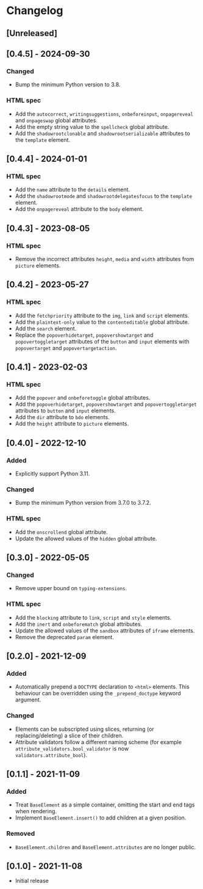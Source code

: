 # Changelog

## [Unreleased]

## [0.4.5] - 2024-09-30
### Changed
- Bump the minimum Python version to 3.8.

### HTML spec
- Add the `autocorrect`, `writingsuggestions`, `onbeforeinput`, `onpagereveal` and
`onpageswap` global attributes.
- Add the empty string value to the `spellcheck` global attribute.
- Add the `shadowrootclonable` and `shadowrootserializable` attributes to the `template`
element.

## [0.4.4] - 2024-01-01
### HTML spec
- Add the `name` attribute to the `details` element.
- Add the `shadowrootmode` and `shadowrootdelegatesfocus` to the `template` element.
- Add the `onpagereveal` attribute to the `body` element.

## [0.4.3] - 2023-08-05
### HTML spec
- Remove the incorrect attributes `height`, `media` and `width` attributes from
`picture` elements.

## [0.4.2] - 2023-05-27
### HTML spec
- Add the `fetchpriority` attribute to the `img`, `link` and `script` elements.
- Add the `plaintext-only` value to the `contenteditable` global attribute.
- Add the `search` element.
- Replace the `popoverhidetarget`, `popovershowtarget` and `popovertoggletarget`
attributes of the `button` and `input` elements with `popovertarget` and
`popovertargetaction`.

## [0.4.1] - 2023-02-03
### HTML spec
- Add the `popover` and `onbeforetoggle` global attributes.
- Add the `popoverhidetarget`, `popovershowtarget` and `popovertoggletarget` attributes
to `button` and `input` elements.
- Add the `dir` attribute to `bdo` elements.
- Add the `height` attribute to `picture` elements.

## [0.4.0] - 2022-12-10
### Added
- Explicitly support Python 3.11.
### Changed
- Bump the minimum Python version from 3.7.0 to 3.7.2.
### HTML spec
- Add the `onscrollend` global attribute.
- Update the allowed values of the `hidden` global attribute.

## [0.3.0] - 2022-05-05
### Changed
- Remove upper bound on `typing-extensions`.
### HTML spec
- Add the `blocking` attribute to `link`, `script` and `style` elements.
- Add the `inert` and `onbeforematch` global attributes.
- Update the allowed values of the `sandbox` attributes of `iframe` elements.
- Remove the deprecated `param` element.

## [0.2.0] - 2021-12-09
### Added
- Automatically prepend a `DOCTYPE` declaration to `<html>` elements. This behaviour can
be overridden using the `_prepend_doctype` keyword argument.
### Changed
- Elements can be subscripted using slices, returning (or replacing/deleting) a slice of
their children.
- Attribute validators follow a different naming scheme (for example
`attribute_validators.bool_validator` is now `validators.attribute_bool`).

## [0.1.1] - 2021-11-09
### Added
- Treat `BaseElement` as a simple container, omitting the start and end tags when
rendering.
- Implement `BaseElement.insert()` to add children at a given position.
### Removed
- `BaseElement.children` and `BaseElement.attributes` are no longer public.

## [0.1.0] - 2021-11-08
- Initial release
